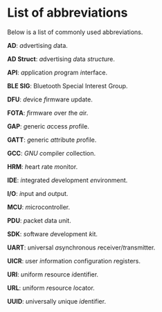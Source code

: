 # List of abbreviations

Below is a list of commonly used abbreviations. 

**AD**: *a*dvertising *d*ata. 

**AD Struct**: *a*dvertising *d*ata *struct*ure. 

**API**: *a*pplication *p*rogram *i*nterface.

**BLE SIG**: Bluetooth Special Interest Group.

**DFU**: *d*evice *f*irmware *u*pdate.

**FOTA**: *f*irmware *o*ver *t*he *a*ir.

**GAP**: *g*eneric *a*ccess *p*rofile.

**GATT**: *g*eneric *att*ribute *p*rofile.

**GCC**: *GNU* *c*ompiler *c*ollection. 

**HRM**: *h*eart *r*ate *m*onitor. 

**IDE**: *i*ntegrated *d*evelopment *e*nvironment.

**I/O**: *i*nput and *o*utput.

**MCU**: *m*icrocontroller. 

**PDU**: *p*acket *d*ata *u*nit.

**SDK**: *s*oftware *d*evelopment *k*it.

**UART**: *u*niversal *a*synchronous *r*eceiver/*t*ransmitter. 

**UICR**: *u*ser *i*nformation *c*onfiguration *r*egisters.

**URI**: *u*niform *r*esource *i*dentifier.

**URL**: *u*niform *r*esource *l*ocator. 

**UUID**: *u*niversally *u*nique *id*entifier. 
